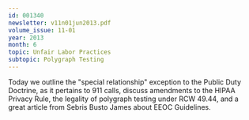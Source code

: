 ```yaml
---
id: 001340
newsletter: v11n01jun2013.pdf
volume_issue: 11-01
year: 2013
month: 6
topic: Unfair Labor Practices
subtopic: Polygraph Testing
---
```


Today we outline the "special relationship" exception to the Public Duty Doctrine, as it pertains to 911 calls, discuss amendments to the HIPAA Privacy Rule, the legality of polygraph testing under RCW 49.44, and a great article from Sebris Busto James about EEOC Guidelines.